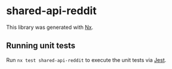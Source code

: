 # shared-api-reddit

This library was generated with [Nx](https://nx.dev).

## Running unit tests

Run `nx test shared-api-reddit` to execute the unit tests via [Jest](https://jestjs.io).
